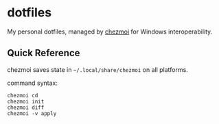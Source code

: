 # dotfiles

My personal dotfiles, managed by [chezmoi](https://github.com/twpayne/chezmoi)
for Windows interoperability.

## Quick Reference

chezmoi saves state in `~/.local/share/chezmoi` on all platforms.

command syntax:

```shell
chezmoi cd
chezmoi init
chezmoi diff
chezmoi -v apply
```
